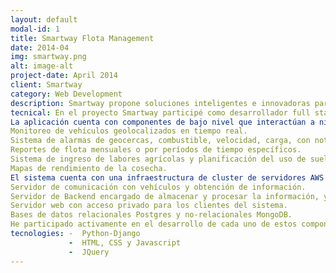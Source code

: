 ```yaml
---
layout: default
modal-id: 1
title: Smartway Flota Management
date: 2014-04
img: smartway.png
alt: image-alt
project-date: April 2014
client: Smartway
category: Web Development
description: Smartway propone soluciones inteligentes e innovadoras para brindarle a sus clientes la posibilidad de acceder de forma remota y en tiempo real a los indicadores claves de sus vehículos y maquinarias; permitiéndole aumentar la producción, así como reducir los costos de operación y mantenimiento.
tecnical: En el proyecto Smartway participé como desarrollador full stack python-django durante 3 años, siendo en los últimos dos de ellos cabeza del equipo Scrum de desarrollo en el puesto de Scrum Máster.
La aplicación cuenta con componentes de bajo nivel que interactúan a nivel de sockets con las computadoras de los vehículos y luego envían la información un servidor de backend vía web service, y luego dicha información es consumida por una plataforma web que ofrece las siguientes funcionalidades a sus clientes:
Monitoreo de vehículos geolocalizados en tiempo real.
Sistema de alarmas de geocercas, combustible, velocidad, carga, con notificaciones en tiempo real.
Reportes de flota mensuales o por períodos de tiempo específicos.
Sistema de ingreso de labores agrícolas y planificación del uso de suelo, con visualización gráfica de indicadores.
Mapas de rendimiento de la cosecha.
El sistema cuenta con una infraestructura de cluster de servidores AWS para 3 componentes distintos:
Servidor de comunicación con vehículos y obtención de información.
Servidor de Backend encargado de almacenar y procesar la información, y luego proveerla a la plataforma web.
Servidor web con acceso privado para los clientes del sistema.
Bases de datos relacionales Postgres y no-relacionales MongoDB.
He participado activamente en el desarrollo de cada uno de estos componentes en etapas de diseño e implementación, desde la interacción de bajo nivel con los vehículos hasta el desarrollo de la interfaz web.
tecnologies: -	Python-Django
			 -	HTML, CSS y Javascript
			 -	JQuery
---
```

